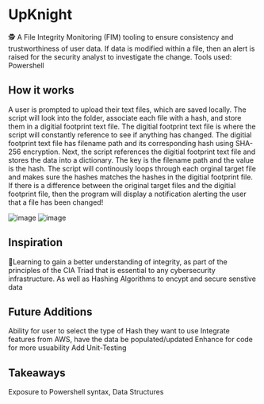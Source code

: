 # UpKnight 
🕵️ A File Integrity Monitoring (FIM) tooling to ensure consistency and trustworthiness of user data. If data is modified within a file, then an alert is raised for the security analyst to investigate the change. Tools used: Powershell

## How it works
A user is prompted to upload their text files, which are saved locally. The script will look into the folder, associate each file with a hash, and store them in a digitial footprint text file. The digitial footprint text file is where the script will constantly reference to see if anything has changed. The digitial footprint text file has filename path and its corresponding hash using SHA-256 encryption. Next, the script references the digitial footprint text file and stores the data into a dictionary. The key is the filename path and the value is the hash. The script will continously loops through each orginal target file and makes sure the hashes matches the hashes in the digitial footprint file. If there is a difference between the original target files and the digitial footprint file, then the program will display a notification alerting the user that a file has been changed!

![image](https://user-images.githubusercontent.com/56704620/167319061-9ab451fd-36b7-4c3d-8468-e37d5bef10f4.png)
![image](https://user-images.githubusercontent.com/56704620/167319137-d3b22e6d-85fd-43d6-90e1-664360262baf.png)

## Inspiration
💫Learning to gain a better understanding of integrity, as part of the principles of the CIA Triad that is essential to any cybersecurity infrastructure. As well as Hashing Algorithms to encypt and secure senstive data

## Future Additions 
Ability for user to select the type of Hash they want to use
Integrate features from AWS, have the data be populated/updated
Enhance for code for more usuability
Add Unit-Testing

## Takeaways
Exposure to Powershell syntax, Data Structures
